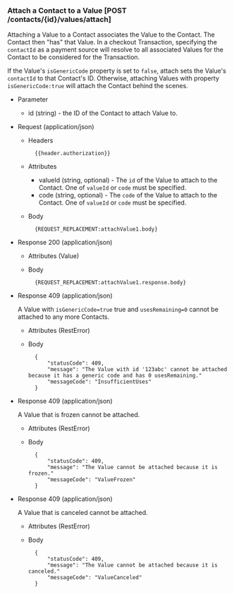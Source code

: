 ### Attach a Contact to a Value [POST /contacts/{id}/values/attach]
Attaching a Value to a Contact associates the Value to the Contact. The Contact then "has" that Value. In a checkout Transaction, specifying the  `contactId` as a payment source will resolve to all associated Values for the Contact to be considered for the Transaction.

If the Value's `isGenericCode` property is set to `false`, attach sets the Value's `contactId` to that Contact's ID. Otherwise, attaching Values with property `isGenericCode:true` will attach the Contact behind the scenes.       

+ Parameter
    + id (string) - the ID of the Contact to attach Value to.

+ Request (application/json)
    + Headers
    
            {{header.authorization}}
        
    + Attributes
        + valueId (string, optional) - The `id` of the Value to attach to the Contact.  One of `valueId` or `code` must be specified.
        + code (string, optional) - The `code` of the Value to attach to the Contact.  One of `valueId` or `code` must be specified.

    + Body

            {REQUEST_REPLACEMENT:attachValue1.body}
    
+ Response 200 (application/json)
    
    + Attributes (Value)

    + Body
            
            {REQUEST_REPLACEMENT:attachValue1.response.body}

+ Response 409 (application/json)
    
    A Value with `isGenericCode=true` true and `usesRemaining=0` cannot be attached to any more Contacts.
    
    + Attributes (RestError)
    
    + Body
    
            {
                "statusCode": 409,
                "message": "The Value with id '123abc' cannot be attached because it has a generic code and has 0 usesRemaining."
                "messageCode": "InsufficientUses"
            }

+ Response 409 (application/json)
    
    A Value that is frozen cannot be attached.
    
    + Attributes (RestError)
    
    + Body
    
            {
                "statusCode": 409,
                "message": "The Value cannot be attached because it is frozen."
                "messageCode": "ValueFrozen"
            }

+ Response 409 (application/json)
    
    A Value that is canceled cannot be attached.
    
    + Attributes (RestError)
    
    + Body
    
            {
                "statusCode": 409,
                "message": "The Value cannot be attached because it is canceled."
                "messageCode": "ValueCanceled"
            }
